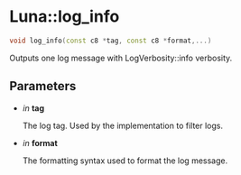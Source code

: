 # Luna::log_info

```c++
void log_info(const c8 *tag, const c8 *format,...)
```

Outputs one log message with LogVerbosity::info verbosity. 



## Parameters
* *in* **tag**

    The log tag. Used by the implementation to filter logs. 

* *in* **format**

    The formatting syntax used to format the log message. 

